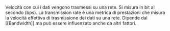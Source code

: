 Velocità con cui i dati vengono trasmessi su una rete.
Si misura in bit al secondo (bps). La transmission rate è una metrica di prestazioni che misura la velocità effettiva di trasmissione dei dati su una rete.
Dipende dal [[Bandwidth]] ma può essere influenzato anche da altri fattori.